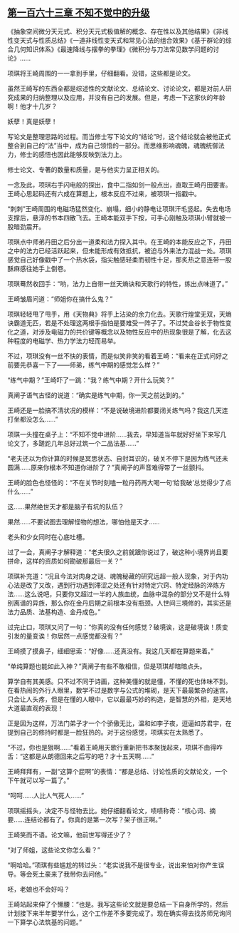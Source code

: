 ## [第一百六十三章 不知不觉中的升级](https://www.xxbiquge.com/11_11207/5463588.html)


  《抽象空间微分天元式、积分天元式极值解的概念、存在性以及其他结果》《非线性变天式与性质总结》《一道非线性变天式和常见心法的组合效果》《基于群论的综合几何知识体系》《最速降线与摆拳的拳理》《微积分与刀法常见数学问题的讨论》……

  项琪将王崎周围的一一拿到手里，仔细翻看。没错，这些都是论文。

  虽然王崎写的东西全都是综述性的文献论文、总结论文、讨论论文，都是对前人研究成果的归纳整理以及应用，并没有自己的发展。但是，考虑一下这家伙的年龄啊！他才十几岁？

  妖孽！真是妖孽！

  写论文是整理思路的过程。而当修士写下论文的“结论”时，这个结论就会被他正式整合到自己的“法”当中，成为自己领悟的一部分。而思维影响魂魄，魂魄统御法力，修士的感悟也因此能够反映到法力上。

  修士论文、专著的数量和质量，是与他实力呈正相关的。

  一念及此，项琪右手闪电般的探出，食中二指如剑一般点出，直取王崎丹田要害。王崎心思起码还有六成在算题上，根本反应不过来，被项琪一指戳中。

  “刺刺”王崎周围的电磁场猛然变化、崩塌，细小的静电让项琪汗毛竖起。失去电场支撑后，悬浮的书本四散飞去。王崎本能双手下按，可手心刚触及项琪小臂就被一股暗劲震开。

  项琪点中师弟丹田之后分出一道柔和法力探入其中。在王崎的本能反应之下，丹田之中的法力已经活跃起来，但未能形成有效抵抗，被迫与外来法力混战一处。项琪感觉自己好像戳中了一个热水袋，指尖触感轻柔而韧性十足，那炙热之意连带一股酥麻感往她手上倒卷。

  项琪蓦然收回手：“哟，法力上自带一丝天熵诀和天歌行的特性，练出点味道了。”

  王崎皱眉问道：“师姐你在搞什么鬼？”

  项琪轻轻甩了甩手，用《天物典》将手上沾染的余力化去。天歌行煌堂无双，天熵诀霸道无匹，若是不处理这两根手指怕是要难受一阵子了。不过焚金谷长于物性变化之道，对涉及电磁力的共价键等概念以及物性反应中的热现象很是了解，化去这种程度的电磁学、热力学法力轻而易举。

  不过，项琪没有一丝不快的表情，而是似笑非笑的看着王崎：“看来在正式问好之前要先恭喜一下了——师弟，练气中期的感觉怎么样？”

  “练气中期？”王崎吓了一跳：“我？练气中期？开什么玩笑？”

  真阐子语气古怪的说道：“确实是练气中期，你一天之前达到的。”

  王崎还是一脸搞不清状况的模样：“不是说破境进阶都要闭关练气吗？我这几天连打坐都没怎么……”

  项琪一头撞在桌子上：“不知不觉中进阶……我去，早知道当年就好好坐下来写几论文了，多蹉跎几年总好过筑一个二品法基……”

  “老夫还以为你计算的时候是冥思状态、自封耳识的，破关不停下是因为练气还未圆满……原来你根本不知道你进阶了？”真阐子的声音难得带了一丝颤抖。

  王崎的脸色也怪怪的：“不在关节时刻嗑一粒丹药再大喝一句‘给我破’总觉得少了点什么……”

  这……果然绝世天才都是脑子有坑的队伍？

  果然……不要试图去理解怪物的想法，哪怕他是天才……

  老头和少女同时在心底吐槽。

  过了一会，真阐子才解释道：“老夫很久之前就跟你说过了，破这种小境界尚且要拼命，这样的资质如何勘破那最后一关？”

  项琪补充道：“况且今法对肉身之谜、魂魄秘藏的研究远超一般人现象，对于内功心法是改了又改，遇到行功遇到滞涩之处还有针对特定穴窍、特定经脉的淬炼方法……这么说吧，只要你又超过一半的人族血统，血脉中混杂的部分又不是什么特别离谱的异族，那么你在金丹后期之前根本没有瓶颈。人世间三境修的，其实还是法力品质、法基构造、金丹成色。”

  过完止口，项琪又问了一句：“你真的没有任何感觉？破境诶，这是破境诶！质变引发的量变诶！你居然一点感觉都没有？”

  王崎摸了摸鼻子，细细思索：“好像……还真没有。我这几天都在算题来着。”

  “单纯算题也能如此入神？”真阐子有些不敢相信，但是项琪却暗暗点头。

  算学自有其美感。只不过不同于诗画，这种美懂的就是懂，不懂的死也体味不到。在看热闹的外行人眼里，数学不过是数字与公式的堆砌，是天下最最繁杂的迷宫，只会让人头疼，但是在懂的人眼中，它以最最巧妙的构造，是智慧的外相，是天地大道最直观的表现！

  正是因为这样，万法门弟子才一个个骄傲无比，温和如李子夜，逗逼如苏君宇，在提到自己的修持时都是一脸狂热的。对于这份感觉，项琪实在太熟悉了。

  “不过，你也是狠啊……”看着王崎用天歌行重新把书本聚拢起来，项琪不由得咋舌：“这都是从朗德回来之后写的吧？才十五天啊……”

  王崎拜拜有，一副“这算个屁啊”的表情：“都是总结、讨论性质的文献论文，一个下午就可以写一篇了。”

  “呵呵……人比人气死人……”

  项琪摇摇头，决定不与怪物去比。她仔细翻看论文，啧啧称奇：“核心词、摘要……连结论都有了。你真的是第一次写？架子很正啊。”

  王崎笑而不语。论文嘛，他前世写得还少了？

  “对了师姐，这些论文你怎么看？”

  “啊哈哈。”项琪有些尴尬的转过头：“老实说我不是很专业，说出来怕对你产生误导。等会死土豪来了我带你去问他。”

  呸，老娘也不会好吗？

  王崎站起来伸了个懒腰：“也是。我写这些论文就是要总结一下自身所学的，然后计划接下来半年要学什么，这个工作差不多要完成了。现在确实得去找苏师兄询问一下算学心法筑基的问题。”
